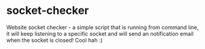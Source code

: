 # socket-checker
Website socket checker - a simple script that is running from command line, it will keep listening to a specific socket and will send an notification email when the socket is closed! Cool hah :)
